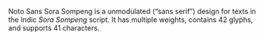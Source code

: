 Noto Sans Sora Sompeng is a unmodulated (“sans serif”) design for texts in the Indic _Sora Sompeng_ script. It has multiple weights, contains 42 glyphs, and supports 41 characters.
